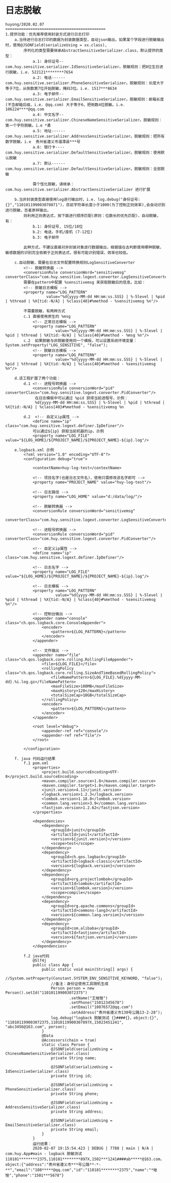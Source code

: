 # 日志脱敏

    huyong/2020.02.07
    ============================================
    1.提供功能：优先推荐使用封装方式进行日志打印
        a.当待进行日志打印的数据为封装数据类型，自动json输出，如果某个字段进行脱敏输出时，使用@JSONField(serializeUsing = xx.class),
            序列化的类型需要继承AbstractSensitiveSerializer.class，默认提供的类型：
                a.1: 身份证号--com.huy.sensitive.serializer.IdSensitiveSerializer。脱敏规则：把8位生日进行脱敏，i.e. 522121********7654
                a.2: 电话------com.huy.sensitive.serializer.PhoneSensitiveSerializer。脱敏规则：长度大于等于7位，从倒数第7位开始脱敏，掩码3位。i.e. 1517***8634
                a.3: 电子邮件--com.huy.sensitive.serializer.EmailSensitiveSerializer。脱敏规则：邮箱长度(不含邮箱后缀，i.e. @qq.com) 大于等于6，把倒数4位脱敏。i.e. 106224****@qq.com
                a.4: 中文名字--com.huy.sensitive.serializer.ChineseNameSensitiveSerializer。脱敏规则：第一个字符脱敏。i.e *勇
                a.5: 地址------com.huy.sensitive.serializer.AddressSensitiveSerializer。脱敏规则：把所有数字脱敏。i.e  贵州省遵义市湄潭县***号
                a.6: 银行卡----com.huy.sensitive.serializer.DefaultSensitiveSerializer。脱敏规则：使用默认脱敏
                a.7: 默认------com.huy.sensitive.serializer.DefaultSensitiveSerializer。脱敏规则：全部脱敏
                
                需个性化脱敏，请继承：com.huy.sensitive.serializer.AbstractSensitiveSerializer 进行扩展
                
        b.当非封装类型直接使用log进行输出时，i.e. log.debug("身份证号:{}","110101199003070871")，目前字符串长度小于1000(为了控制正则效率),会自动识别进行脱敏，否者原样输出，
            则利用正则表达式，按下面进行顺序匹配(原则：位数长的优先匹配)，自动脱敏，有：
                b.1: 身份证号, 15位/18位
                b.2: 电话，手机/座机 (7-12位)
                b.3: 电子邮件
                
            此种方式，不建议直接对非封装对象进行数据输出，根据值在去判断使用哪种脱敏，敏感数据的识别完全依赖于正则表达式，很有可能识别错误，效率也较低。
         
        c.自动脱敏，需要在日志文件配置转换规则LogSensitiveConverter
            <!-- 脱敏转换器 -->
            <conversionRule conversionWord="sensitivemsg" converterClass="com.huy.sensitive.logext.converter.LogSensitiveConverter"/>
            需要在pattern中配置 %sensitivemsg 来获取脱敏后的信息。比如：
            <!-- 脱敏日志模板 -->
            <property name="LOG_PATTERN"
                      value="%d{yyyy-MM-dd HH:mm:ss.SSS} | %-5level | %pid | %thread | %X{tid:-N/A} | %class{40}#%method - %sensitivemsg %n"/>
            
            不需要脱敏，有两种方式
            c.1 直接使用原生的 %msg
                <!-- 正常日志模板 -->
                <property name="LOG_PATTERN"
                          value="%d{yyyy-MM-dd HH:mm:ss.SSS} | %-5level | %pid | %thread | %X{tid:-N/A} | %class{40}#%method - %msg %n"/>
            c.2  如果脱敏与非脱敏使用同一个模板，可以设置系统环境变量：System.setProperty("LOG_SENSITIVE", "false");
                <!-- 脱敏日志模板 -->
                <property name="LOG_PATTERN"
                          value="%d{yyyy-MM-dd HH:mm:ss.SSS} | %-5level | %pid | %thread | %X{tid:-N/A} | %class{40}#%method - %sensitivemsg %n"/>

        d.该工程扩展了两个功能：
            d.1 <!-- 进程号转换器 -->
                <conversionRule conversionWord="pid" converterClass="com.huy.sensitive.logext.converter.PidConverter"/>
                 在日志模板中可以通过 %pid 获得当前进程号，示例：
                 %d{yyyy-MM-dd HH:mm:ss.SSS} | %-5level | %pid | %thread | %X{tid:-N/A} | %class{40}#%method - %sensitivemsg %n
            
            d.2  <!-- 自定义ip属性 -->
                <define name="ip" class="com.huy.sensitive.logext.definer.IpDefiner"/>
                可以通过${ip} 获取当前机器的ip，示例
                <property name="LOG_FILE" value="${LOG_HOME}/${PROJECT_NAME}/${PROJECT_NAME}-${ip}.log"/>
            
        e.logback.xml 示例
            <?xml version="1.0" encoding="UTF-8"?>
            <configuration debug="true">
            
                <contextName>huy-log-test</contextName>
            
                <!-- 项目名字(也是日志文件名)，使用只需修改该名字即可 -->
                <property name="PROJECT_NAME" value="huy-log-test"/>
            
                <!-- 日志路径 -->
                <property name="LOG_HOME" value="d:/data/log/"/>
            
                <!-- 脱敏转换器 -->
                <conversionRule conversionWord="sensitivemsg"
                                converterClass="com.huy.sensitive.logext.converter.LogSensitiveConverter"/>
            
                <!-- 进程号转换器 -->
                <conversionRule conversionWord="pid" converterClass="com.huy.sensitive.logext.converter.PidConverter"/>
            
                <!-- 自定义ip属性 -->
                <define name="ip" class="com.huy.sensitive.logext.definer.IpDefiner"/>
            
                <!-- 日志名字 -->
                <property name="LOG_FILE" value="${LOG_HOME}/${PROJECT_NAME}/${PROJECT_NAME}-${ip}.log"/>
            
                <!-- 日志模板 -->
                <property name="LOG_PATTERN"
                          value="%d{yyyy-MM-dd HH:mm:ss.SSS} | %-5level | %pid | %thread | %X{tid:-N/A} | %class{40}#%method - %sensitivemsg %n"/>
            
                <!-- 控制台输出 -->
                <appender name="console" class="ch.qos.logback.core.ConsoleAppender">
                    <encoder>
                        <pattern>${LOG_PATTERN}</pattern>
                    </encoder>
                </appender>
            
                <!-- 文件输出 -->
                <appender name="file" class="ch.qos.logback.core.rolling.RollingFileAppender">
                    <file>${LOG_FILE}</file>
                    <rollingPolicy class="ch.qos.logback.core.rolling.SizeAndTimeBasedRollingPolicy">
                        <fileNamePattern>${LOG_FILE}.%d{yyyy-MM-dd}.%i.log.gz</fileNamePattern>
                        <maxFileSize>100MB</maxFileSize>
                        <maxHistory>120</maxHistory>
                        <totalSizeCap>10GB</totalSizeCap>
                    </rollingPolicy>
                    <encoder>
                        <pattern>${LOG_PATTERN}</pattern>
                    </encoder>
                </appender>
            
                <root level="debug">
                    <appender-ref ref="console"/>
                    <appender-ref ref="file"/>
                </root>
            
            </configuration>
            
        f. java 代码运行结果
            f.1 pom.xml
                <properties>
                    <project.build.sourceEncoding>UTF-8</project.build.sourceEncoding>
                    <maven.compiler.source>1.8</maven.compiler.source>
                    <maven.compiler.target>1.8</maven.compiler.target>
                    <junit.version>4.11</junit.version>
                    <logback.version>1.2.3</logback.version>
                    <lombok.version>1.18.8</lombok.version>
                    <common.lang.version>3.9</common.lang.version>
                    <fastjson.version>1.2.62</fastjson.version>
                </properties>
            
                <dependencies>
                    <dependency>
                        <groupId>junit</groupId>
                        <artifactId>junit</artifactId>
                        <version>${junit.version}</version>
                        <scope>test</scope>
                    </dependency>
                    <dependency>
                        <groupId>ch.qos.logback</groupId>
                        <artifactId>logback-classic</artifactId>
                        <version>${logback.version}</version>
                    </dependency>
                    <dependency>
                        <groupId>org.projectlombok</groupId>
                        <artifactId>lombok</artifactId>
                        <version>${lombok.version}</version>
                        <scope>compile</scope>
                    </dependency>
                    <dependency>
                        <groupId>org.apache.commons</groupId>
                        <artifactId>commons-lang3</artifactId>
                        <version>${common.lang.version}</version>
                    </dependency>
                    <dependency>
                        <groupId>com.alibaba</groupId>
                        <artifactId>fastjson</artifactId>
                        <version>${fastjson.version}</version>
                    </dependency>
                </dependencies>
        
            f.2 java代码
                @Slf4j
                public class App {
                    public static void main(String[] args) {
                        //System.setProperty(Constant.SYSTEM_ENV_SENSITIVE_KEYWORD, "false");
                        //备注：身份证使用工具随机生成
                        Person person = new Person().setId("110101199003072375")
                                .setName("王矬锉")
                                .setPhone("15012345678")
                                .setEmail("10876572@qq.com")
                                .setAddress("贵州省遵义市130号公路13-2-28");
                        log.debug("logback 脱敏测试 {}####{}，object:{}", "110101199003072375,11010119900307897X,15023451241", "abc3456@163.com", person);
                    }
                    @Data
                    @Accessors(chain = true)
                    static class Person {
                        @JSONField(serializeUsing = ChineseNameSensitiveSerializer.class)
                        private String name;
                
                        @JSONField(serializeUsing = IdSensitiveSerializer.class)
                        private String id;
                
                        @JSONField(serializeUsing = PhoneSensitiveSerializer.class)
                        private String phone;
                
                        @JSONField(serializeUsing = AddressSensitiveSerializer.class)
                        private String address;
                
                        @JSONField(serializeUsing = EmailSensitiveSerializer.class)
                        private String email;
                    }
                }
                运行结果：
                2020-02-07 19:15:54.423 | DEBUG | 7788 | main | N/A | com.huy.App#main - logback 脱敏测试 110101********2375,110101********897X,1502***1241####ab*****@163.com，object:{"address":"贵州省遵义市***号公路**-*-**","email":"108*****@qq.com","id":"110101********2375","name":"*矬锉","phone":"1501***5678"} 
